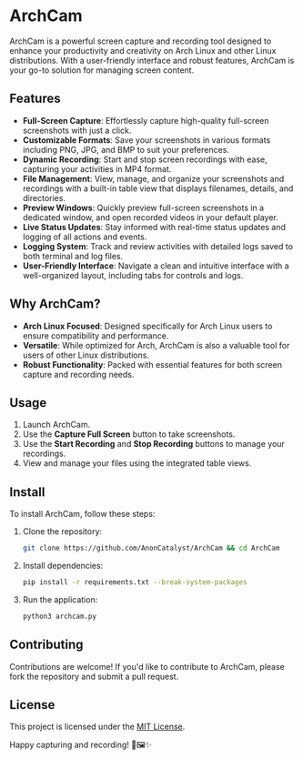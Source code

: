 # ArchCam

ArchCam is a powerful screen capture and recording tool designed to enhance your productivity and creativity on Arch Linux and other Linux distributions. With a user-friendly interface and robust features, ArchCam is your go-to solution for managing screen content.

## Features

- **Full-Screen Capture**: Effortlessly capture high-quality full-screen screenshots with just a click.
- **Customizable Formats**: Save your screenshots in various formats including PNG, JPG, and BMP to suit your preferences.
- **Dynamic Recording**: Start and stop screen recordings with ease, capturing your activities in MP4 format.
- **File Management**: View, manage, and organize your screenshots and recordings with a built-in table view that displays filenames, details, and directories.
- **Preview Windows**: Quickly preview full-screen screenshots in a dedicated window, and open recorded videos in your default player.
- **Live Status Updates**: Stay informed with real-time status updates and logging of all actions and events.
- **Logging System**: Track and review activities with detailed logs saved to both terminal and log files.
- **User-Friendly Interface**: Navigate a clean and intuitive interface with a well-organized layout, including tabs for controls and logs.

## Why ArchCam?

- **Arch Linux Focused**: Designed specifically for Arch Linux users to ensure compatibility and performance.
- **Versatile**: While optimized for Arch, ArchCam is also a valuable tool for users of other Linux distributions.
- **Robust Functionality**: Packed with essential features for both screen capture and recording needs.

## Usage

1. Launch ArchCam.
2. Use the **Capture Full Screen** button to take screenshots.
3. Use the **Start Recording** and **Stop Recording** buttons to manage your recordings.
4. View and manage your files using the integrated table views.

## Install

To install ArchCam, follow these steps:

1. Clone the repository:
    ```bash
    git clone https://github.com/AnonCatalyst/ArchCam && cd ArchCam
    ```
2. Install dependencies:
    ```bash
    pip install -r requirements.txt --break-system-packages
    ```
3. Run the application:
    ```bash
    python3 archcam.py
    ```

## Contributing

Contributions are welcome! If you'd like to contribute to ArchCam, please fork the repository and submit a pull request. 

## License

This project is licensed under the [MIT License](LICENSE).

Happy capturing and recording! 🎥🖼️✨
